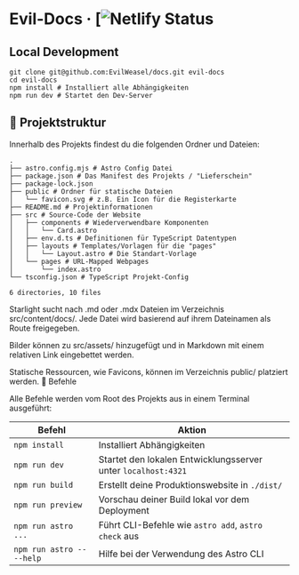 # Evil-Docs &middot; [![Netlify Status]()

## Local Development

```shell
git clone git@github.com:EvilWeasel/docs.git evil-docs
cd evil-docs
npm install # Installiert alle Abhängigkeiten
npm run dev # Startet den Dev-Server
```

## 🚀 Projektstruktur

Innerhalb des Projekts findest du die folgenden Ordner und Dateien:

```shell
.
├── astro.config.mjs # Astro Config Datei
├── package.json # Das Manifest des Projekts / "Lieferschein"
├── package-lock.json
├── public # Ordner für statische Dateien
│   └── favicon.svg # z.B. Ein Icon für die Registerkarte
├── README.md # Projektinformationen
├── src # Source-Code der Website
│   ├── components # Wiederverwendbare Komponenten
│   │   └── Card.astro
│   ├── env.d.ts # Definitionen für TypeScript Datentypen
│   ├── layouts # Templates/Vorlagen für die "pages"
│   │   └── Layout.astro # Die Standart-Vorlage
│   └── pages # URL-Mapped Webpages
│       └── index.astro
└── tsconfig.json # TypeScript Projekt-Config

6 directories, 10 files
```

Starlight sucht nach .md oder .mdx Dateien im Verzeichnis src/content/docs/.
Jede Datei wird basierend auf ihrem Dateinamen als Route freigegeben.

Bilder können zu src/assets/ hinzugefügt und in Markdown mit einem relativen
Link eingebettet werden.

Statische Ressourcen, wie Favicons, können im Verzeichnis public/ platziert
werden. 🧞 Befehle

Alle Befehle werden vom Root des Projekts aus in einem Terminal ausgeführt:

| Befehl                    | Aktion                                                        |
| ------------------------- | ------------------------------------------------------------- |
| `npm install`             | Installiert Abhängigkeiten                                    |
| `npm run dev`             | Startet den lokalen Entwicklungsserver unter `localhost:4321` |
| `npm run build`           | Erstellt deine Produktionswebsite in `./dist/`                |
| `npm run preview`         | Vorschau deiner Build lokal vor dem Deployment                |
| `npm run astro ...`       | Führt CLI-Befehle wie `astro add`, `astro check` aus          |
| `npm run astro -- --help` | Hilfe bei der Verwendung des Astro CLI                        |
